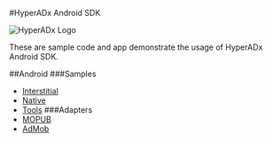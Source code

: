 #HyperADx Android SDK

![HyperADx Logo](http://d2n7xvwjxl8766.cloudfront.net/assets/site/logo-e04518160888e1f8b3795f0ce01e1909.png)


These are sample code and app demonstrate the usage of HyperADx Android SDK.


##Android
###Samples
* [Interstitial](docs/_interstitial)
* [Native](docs/_native)
* [Tools](docs/_tools)
###Adapters
* [MOPUB](https://github.com/hyperads/android-MoPub-adapter)
* [AdMob](https://github.com/hyperads/android-AdMob-adapter)